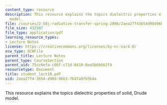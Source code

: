 ```yaml
---
content_type: resource
description: This resource explains the topics dielectric properties of solid, Drude
  model.
file: /courses/2-58j-radiative-transfer-spring-2006/2aea27f43654d98d96b37647a0fb5b4a_student_lect10.pdf
file_size: 432507
file_type: application/pdf
learning_resource_types:
- Lecture Notes
license: https://creativecommons.org/licenses/by-nc-sa/4.0/
ocw_type: OCWFile
parent_title: Lecture Notes
parent_type: CourseSection
parent_uid: 75cc6efa-c06f-c71d-8410-8ea5b6b661f4
resourcetype: Document
title: student_lect10.pdf
uid: 2aea27f4-3654-d98d-96b3-7647a0fb5b4a
---
```

This resource explains the topics dielectric properties of solid, Drude model.